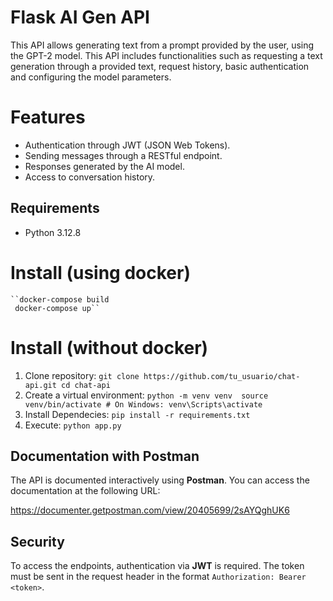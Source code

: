 # Flask AI Gen API
This API allows generating text from a prompt provided by the user, using the GPT-2 model. This API includes functionalities such as requesting a text generation through a provided text, request history, basic authentication and configuring the model parameters.

# Features

 - Authentication through JWT (JSON Web Tokens).
 - Sending messages through a RESTful endpoint.
 - Responses generated by the AI model.
 - Access to conversation history.

## Requirements

-   Python 3.12.8

# Install (using docker)

    ``docker-compose build
     docker-compose up``

# Install (without docker)

 1. Clone repository: 
 ``git clone https://github.com/tu_usuario/chat-api.git
cd chat-api``
 2. Create a virtual environment:
 ``python -m venv venv 
  source venv/bin/activate # On Windows: venv\Scripts\activate``
 3. Install Dependecies:
 ``pip install -r requirements.txt``
 4. Execute:
 ``python app.py``

## Documentation with Postman

The API is documented interactively using **Postman**. You can access the documentation at the following URL:

https://documenter.getpostman.com/view/20405699/2sAYQghUK6

## Security

To access the endpoints, authentication via **JWT** is required. The token must be sent in the request header in the format `Authorization: Bearer <token>`.
